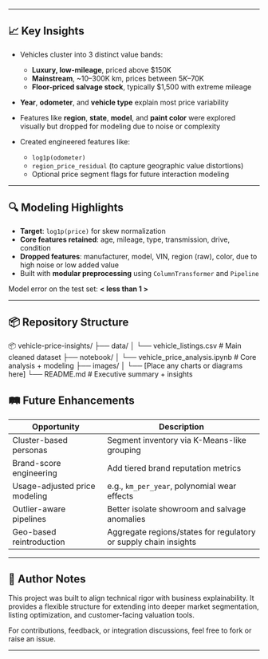 
---

## 📈 Key Insights

- Vehicles cluster into 3 distinct value bands:
  - **Luxury, low-mileage**, priced above $150K
  - **Mainstream**, ~10–300K km, prices between $5K–$70K
  - **Floor-priced salvage stock**, typically $1,500 with extreme mileage

- **Year**, **odometer**, and **vehicle type** explain most price variability  
- Features like **region**, **state**, **model**, and **paint color** were explored visually but dropped for modeling due to noise or complexity  
- Created engineered features like:
  - `log1p(odometer)`
  - `region_price_residual` (to capture geographic value distortions)
  - Optional price segment flags for future interaction modeling

---

## 🔍 Modeling Highlights

- **Target**: `log1p(price)` for skew normalization  
- **Core features retained**: age, mileage, type, transmission, drive, condition  
- **Dropped features**: manufacturer, model, VIN, region (raw), color, due to high noise or low added value  
- Built with **modular preprocessing** using `ColumnTransformer` and `Pipeline`

Model error on the test set: **< less than 1 >**

---

## 📦 Repository Structure
📦 vehicle-price-insights/
├── data/
│   └── vehicle_listings.csv             # Main cleaned dataset
├── notebook/
│   └── vehicle_price_analysis.ipynb     # Core analysis + modeling
├── images/
│   └── [Place any charts or diagrams here]
└── README.md                            # Executive summary + insights


## 🛤️ Future Enhancements

| Opportunity | Description |
|-------------|-------------|
| Cluster-based personas | Segment inventory via K-Means-like grouping |
| Brand-score engineering | Add tiered brand reputation metrics |
| Usage-adjusted price modeling | e.g., `km_per_year`, polynomial wear effects |
| Outlier-aware pipelines | Better isolate showroom and salvage anomalies |
| Geo-based reintroduction | Aggregate regions/states for regulatory or supply chain insights |

---

## 📎 Author Notes

This project was built to align technical rigor with business explainability. It provides a flexible structure for extending into deeper market segmentation, listing optimization, and customer-facing valuation tools.

For contributions, feedback, or integration discussions, feel free to fork or raise an issue.

---
